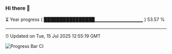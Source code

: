 ### Hi there 👋

⏳ Year progress { ████████████████▁▁▁▁▁▁▁▁▁▁▁▁▁▁ } 53.57 %

---

⏰ Updated on Tue, 15 Jul 2025 12:55:19 GMT

![Progress Bar CI](https://github.com/ZhaoGui/ZhaoGui/workflows/Progress%20Bar%20CI/badge.svg)
